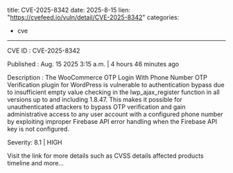  
title: CVE-2025-8342
date: 2025-8-15
lien: "https://cvefeed.io/vuln/detail/CVE-2025-8342"
categories:
  - cve
---

CVE ID : CVE-2025-8342

Published :  Aug. 15
2025
3:15 a.m. | 4 hours
46 minutes ago

Description : The WooCommerce OTP Login With Phone Number
OTP Verification plugin for WordPress is vulnerable to authentication bypass due to insufficient empty value checking in the lwp_ajax_register function in all versions up to
and including
1.8.47. This makes it possible for unauthenticated attackers to bypass OTP verification and gain administrative access to any user account with a configured phone number by exploiting improper Firebase API error handling when the Firebase API key is not configured.

Severity: 8.1 | HIGH

Visit the link for more details
such as CVSS details
affected products
timeline
and more...
